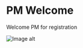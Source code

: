 # PM Welcome

Welcome PM for registration

![Image alt](https://github.com/bb3mobi/apwa/raw/master/apwa/pmwelcome/screen.jpg)
